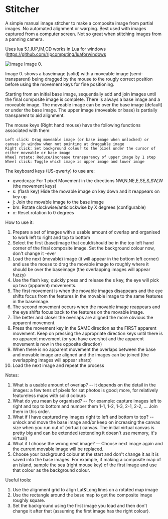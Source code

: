 # Stitcher
A simple manual image stitcher to make a composite image from partial images. No automated alignment or warping. Best used with images captured from a computer screen. Not so great when stitching images from a panning camera.

Uses lua 5.1,IUP,IM,CD works in Lua for windows (https://github.com/rjpcomputing/luaforwindows


![image](https://user-images.githubusercontent.com/2499176/163371924-fc8340b4-99f4-4ffe-a879-5cba7cc832c0.png)
						Image 0.
						
Image 0. shows a baseimage (solid) with a moveable image (semi-transparent) being dragged by the mouse to the rougly correct position before using the movement keys for fine positioning.

Starting from an initial base image, sequentially add and join images until the final composite image is complete.
There is always a base image and a moveable image. The moveable image can be over the base image (default) or under the base image.
The upper image (moveable or base) is partially transparent to aid alignment.

The mouse keys (Right hand mouse) have the following functions associated with them:

	Left click: Drag moveable image (or base image when unlocked) or canvas in window when not pointing at draggable image
	Right click: Set background colour to the pixel under the cursor of either moveable or base image
	Wheel rotate: Reduce/Increase transparency of upper image by 1 step
	Wheel click: Toggle which image is upper image and lower image

The keyboard keys (US-qwerty) to use are:

- qwedcxza: For 1 pixel Movement in the directions NW,N,NE,E,SE,S,SW,W (the movement keys)
- s:	(flash key) Hide the movable image on key down and it reappears on key up
- j:	Join the movable image to the base image
- bm:	Rotate clockwise/anticlockwise by X degrees (configurable)
- n:	Reset rotation to 0 degrees

How to use it:
1. Prepare a set of images with a usable amount of overlap and organised to work left to right and top to bottom
2. Select the first (base)image that could/should be in the top left hand corner of the final composite image. Set the background colour now, don't change it -ever
3. Load the next (movable) image (it will appear in the bottom left corner) and use the mouse to drag the movable image to roughly where it should be over the baseimage (the overlapping images will appear fuzzy)
4. Use the flash key, quickly press and release the s key, the eye will pick up two (apparent) movements.
5. The first movement is when the movable images disappears and the eye shifts focus from the features in the movable image to the same features in the baseimage.
6. The second movement occurs when the movable image reappears and the eye shifts focus back to the features on the movable image.
7. The better and closer the overlaps are aligned the more obvious the apparent movement.
8. Press the movement key in the SAME direction as the FIRST apparent movement. Keep on pressing the appropriate direction keys until there is no apparent movement (or you have overshot and the apparent movement is now in the opposite direction)
9. When there is no apparent movement the overlaps between the base and movable image are aligned and the images can be joined (the overlapping images will appear sharp)
10. Load the next image and repeat the process

Notes:
1. What is a usable amount of overlap? -- it depends on the detail in the images: a few tens of pixels for sat photos is good; more, for relatively featureless maps with solid colours
2. What do you mean by organised? -- For example: capture images left to right and top to bottom and number them 1-1, 1-2, 1-3, 2-1, 2-2, ... Join them in this order.
3. What if I have captured my images right to left and bottom to top? -- unlock and move the base image and/or keep on increasing the canvas size when you run out of (virtual) canvas. The initial virtual canvas is pretty big and can be extended (extending it doesn't use memory, it's virtual)
4. What if I choose the wrong next image? -- Choose next image again and the current movable image will be replaced.
5. Choose your background colour at the start and don't change it as it is saved into the base images. For example, if making a composite map of an island, sample the sea (right mouse key) of the first image and use that colour as the background colour.

Useful tools:
1. Use the alignment grid to align Lat&Long lines on a rotated map image
2. Use the rectangle around the base map to get the composite image roughly square.
3. Set the background using the first image you load and then don't change it after that  (assuming the first image has the right colour).
